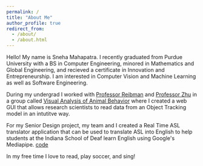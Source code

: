 ```yaml
---
permalink: /
title: "About Me"
author_profile: true
redirect_from: 
  - /about/
  - /about.html
---
```


Hello! My name is Sneha Mahapatra. I recently graduated from Purdue University with a BS in Computer Engineering, minored in Mathematics and Global Engineering, and recieved a certificate in Innovation and Entrepreneurship. I am interested in Computer Vision and Machine Learning as well as Software Engineering. 

During my undergrad I worked with [Professor Reibman](https://engineering.purdue.edu/ECE/People/ptPeopleListing?group_id=2571&resource_id=117177) and [Professor Zhu]() in a group called [Visual Analysis of Animal Behavior](https://engineering.purdue.edu/~zhu0/) where I created a web GUI that allows research scientists to read data from an Object Tracking model in an intutitve way. 

For my Senior Design project, my team and I created a Real Time ASL translator application that can be used to translate ASL into English to help students at the Indiana School of Deaf learn English using Google's Mediapipe. [code](https://github.com/sne21star/mediapipe)

In my free time I love to read, play soccer, and sing! 
